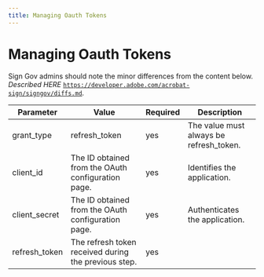 ```yaml
---
title: Managing Oauth Tokens
---
```

# Managing Oauth Tokens

<InlineAlert slots="text" />

Sign Gov admins should note the minor differences from the content below. *Described HERE* [`https://developer.adobe.com/acrobat-sign/signgov/diffs.md`](../signgov/diffs.md).


| Parameter      | Value                                                  | Required   | Description                               |
|----------------|--------------------------------------------------------|------------|-------------------------------------------|
| grant_type     | refresh_token                                          | yes        | The value must always be refresh_token.   |
| client_id      | The ID obtained from the OAuth configuration page.     | yes        | Identifies the application.               |
| client_secret  | The ID obtained from the OAuth configuration page.     | yes        | Authenticates the application.            |
| refresh_token  | The refresh token received during the previous step.   | yes        |                                           |

